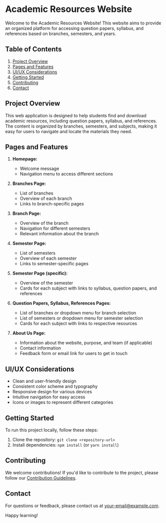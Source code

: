 # Academic Resources Website

Welcome to the Academic Resources Website! This website aims to provide an organized platform for accessing question papers, syllabus, and references based on branches, semesters, and years.

## Table of Contents
1. [Project Overview](#project-overview)
2. [Pages and Features](#pages-and-features)
3. [UI/UX Considerations](#uiux-considerations)
4. [Getting Started](#getting-started)
5. [Contributing](#contributing)
6. [Contact](#contact)

## Project Overview
This web application is designed to help students find and download academic resources, including question papers, syllabus, and references. The content is organized by branches, semesters, and subjects, making it easy for users to navigate and locate the materials they need.

## Pages and Features
1. **Homepage:**
   - Welcome message
   - Navigation menu to access different sections

2. **Branches Page:**
   - List of branches
   - Overview of each branch
   - Links to branch-specific pages

3. **Branch Page:**
   - Overview of the branch
   - Navigation for different semesters
   - Relevant information about the branch

4. **Semester Page:**
   - List of semesters
   - Overview of each semester
   - Links to semester-specific pages

5. **Semester Page (specific):**
   - Overview of the semester
   - Cards for each subject with links to syllabus, question papers, and references

6. **Question Papers, Syllabus, References Pages:**
   - List of branches or dropdown menu for branch selection
   - List of semesters or dropdown menu for semester selection
   - Cards for each subject with links to respective resources

8. **About Us Page:**
   - Information about the website, purpose, and team (if applicable)
   - Contact information
   - Feedback form or email link for users to get in touch

## UI/UX Considerations
- Clean and user-friendly design
- Consistent color scheme and typography
- Responsive design for various devices
- Intuitive navigation for easy access
- Icons or images to represent different categories

## Getting Started
To run this project locally, follow these steps:

1. Clone the repository: `git clone <repository-url>`
2. Install dependencies: `npm install` (or `yarn install`)

<!-- Add more instructions as needed -->

## Contributing
We welcome contributions! If you'd like to contribute to the project, please follow our [Contribution Guidelines](CONTRIBUTING.md).

## Contact
For questions or feedback, please contact us at [your-email@example.com](mailto:your-email@example.com).

Happy learning!
